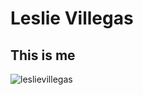 # **Leslie Villegas**
## This is me
![leslievillegas](https://github.com/CIT82/lesliev-pub/assets/156046351/bb96fcd2-3679-4faa-8e6c-e992da6d7d08)

